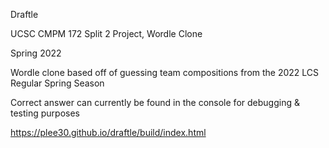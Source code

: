 Draftle

UCSC CMPM 172 Split 2 Project, Wordle Clone

Spring 2022

Wordle clone based off of guessing team compositions from the 2022 LCS Regular Spring Season

Correct answer can currently be found in the console for debugging & testing purposes

https://plee30.github.io/draftle/build/index.html
